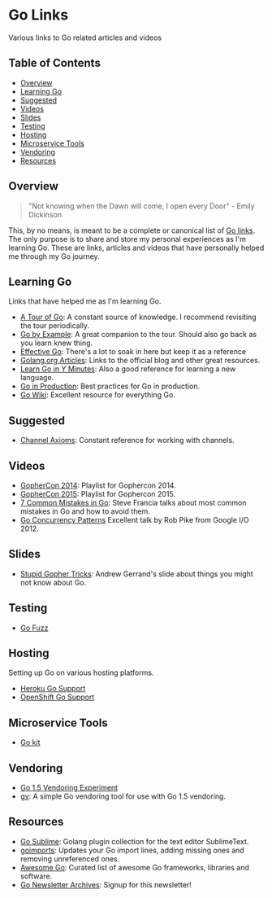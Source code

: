 Go Links
======================
Various links to Go related articles and videos

## Table of Contents

 * [Overview](#overview)
 * [Learning Go](#learning-go)
 * [Suggested](#suggested)
 * [Videos](#videos)
 * [Slides](#slides)
 * [Testing](#testing)
 * [Hosting](#hosting)
 * [Microservice Tools](#microservice-tools)
 * [Vendoring](#vendoring)
 * [Resources](#resources)

## Overview

> "Not knowing when the Dawn will come, I open every Door" - Emily Dickinson

This, by no means, is meant to be a complete or canonical list of [Go links](https://github.com/golang/go/wiki). The only purpose is to share and store my personal experiences as I'm learning Go. These are links, articles and videos that have personally helped me through my Go journey. 

## Learning Go
  
Links that have helped me as I'm learning Go.

  * [A Tour of Go](http://tour.golang.org/): A constant source of knowledge. I recommend revisiting the tour periodically.
  * [Go by Example](https://gobyexample.com/): A great companion to the tour. Should also go back as you learn knew thing.
  * [Effective Go](https://golang.org/doc/effective_go.html): There's a lot to soak in here but keep it as a reference
  * [Golang.org Articles](https://golang.org/doc/#articles): Links to the official blog and other great resources.
  * [Learn Go in Y Minutes](http://learnxinyminutes.com/docs/go/): Also a good reference for learning a new language.
  * [Go in Production](http://peter.bourgon.org/go-in-production/): Best practices for Go in production.
  * [Go Wiki](https://github.com/golang/go/wiki): Excellent resource for everything Go.
  
## Suggested 

  * [Channel Axioms](http://dave.cheney.net/2014/03/19/channel-axioms): Constant reference for working with channels.
  
## Videos
  * [GopherCon 2014](https://youtu.be/dKGmK_Z1Zl0?list=PLE7tQUdRKcyb-k4TMNm2K59-sVlUJumw7): Playlist for Gophercon 2014.
  * [GopherCon 2015](https://m.youtube.com/playlist?list=PL218pariu7RGpQ12_epDk0EwOFXdfMajH): Playlist for Gophercon 2015.
  * [7 Common Mistakes in Go](https://youtu.be/29LLRKIL_TI): Steve Francia talks about most common mistakes in Go and how to avoid them.
  * [Go Concurrency Patterns](https://www.youtube.com/watch?v=f6kdp27TYZs) Excellent talk by Rob Pike from Google I/O 2012.


## Slides

  * [Stupid Gopher Tricks](http://talks.golang.org/2015/tricks.slide): Andrew Gerrand's slide about things you might not know about Go.

## Testing

  * [Go Fuzz](https://github.com/dvyukov/go-fuzz)

## Hosting

Setting up Go on various hosting platforms.

  * [Heroku Go Support](https://devcenter.heroku.com/articles/go-support)
  * [OpenShift Go Support](https://hub.openshift.com/quickstarts/29-go-language)

## Microservice Tools

  * [Go kit](https://github.com/go-kit/kit)

## Vendoring

  * [Go 1.5 Vendoring Experiment](https://docs.google.com/document/d/1Bz5-UB7g2uPBdOx-rw5t9MxJwkfpx90cqG9AFL0JAYo/edit)
  * [gv](https://github.com/forestgiant/gv): A simple Go vendoring tool for use with Go 1.5 vendoring.

## Resources

  * [Go Sublime](https://github.com/DisposaBoy/GoSublime): Golang plugin collection for the text editor SublimeText.
  * [goimports](http://godoc.org/golang.org/x/tools/cmd/goimports): Updates your Go import lines, adding missing ones and removing unreferenced ones.
  * [Awesome Go](https://github.com/avelino/awesome-go): Curated list of awesome Go frameworks, libraries and software.
  * [Go Newsletter Archives](http://golangweekly.com/issues): Signup for this newsletter!

